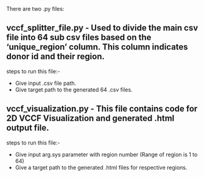 There are two .py files:

## vccf_splitter_file.py - Used to divide the main csv file into 64 sub csv files based on the ‘unique_region’ column. This column indicates donor id and their region.

steps to run this file:- 
* Give input .csv file path.
* Give target path to the generated 64 .csv files.

## vccf_visualization.py  - This file contains code for 2D VCCF Visualization and generated .html output file. 

steps to run this file:- 
* Give input arg.sys parameter with region number (Range of region is 1 to 64)
* Give a target path to the generated .html files for respective regions.
